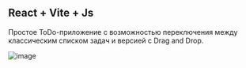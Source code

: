 ## React + Vite + Js

Простое ToDo-приложение c возможностью переключения между классическим списком задач и версией с Drag and Drop.

![image](https://github.com/user-attachments/assets/6ff20a8e-5d8e-437f-96f9-4abec0d4e32c)
